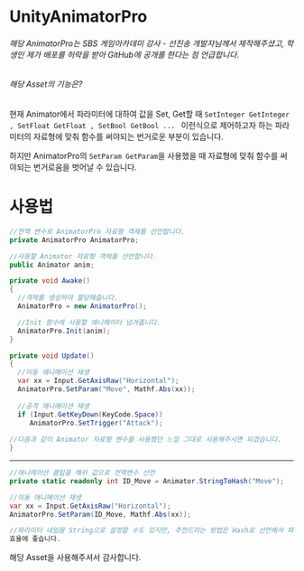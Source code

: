 # UnityAnimatorPro

###### 해당 AnimatorPro는 SBS 게임아카데미 강사 - 선진송 개발자님께서 제작해주셨고, 학생인 제가 배포를 허락을 받아 GitHub에 공개를  한다는 점 언급합니다.

###### 해당 Asset의 기능은?  

현재 Animator에서 파라미터에 대하여 값을 Set, Get할 때 ```SetInteger GetInteger , SetFloat GetFloat , SetBool GetBool ... ``` 
이런식으로 제어하고자 하는 파라미터의 자료형에 맞춰 함수를 써야되는 번거로운 부분이 있습니다.

하지만 AnimatorPro의 ``` SetParam GetParam ```을 사용했을 때 자료형에 맞춰 함수를 써야되는 번거로움을 벗어날 수 있습니다.

# 사용법

``` C#
//전역 변수로 AnimatorPro 자료형 객체를 선언합니다.
private AnimatorPro AnimatorPro;

//사용할 Animator 자료형 객체를 선언합니다.
public Animator anim;

private void Awake()
{
  //객체를 생성하여 할당해줍니다.
  AnimatorPro = new AnimatorPro();

  //Init 함수에 사용할 애니메이터 넘겨줍니다.
  AnimatorPro.Init(anim);
}

private void Update()
{
  //이동 애니메이션 재생
  var xx = Input.GetAxisRaw("Horizontal");
  AnimatorPro.SetParam("Move", Mathf.Abs(xx));
        
  //공격 애니메이션 재생
  if (Input.GetKeyDown(KeyCode.Space))
     AnimatorPro.SetTrigger("Attack");
     
//다음과 같이 Animator 자료형 변수를 사용했던 느낌 그대로 사용해주시면 되겠습니다.
}    
```

---------------------------------------------------------------------------------------
```c#
//애니메이션 클립을 해쉬 값으로 전역변수 선언
private static readonly int ID_Move = Animator.StringToHash("Move");

//이동 애니메이션 재생
var xx = Input.GetAxisRaw("Horizontal");
AnimatorPro.SetParam(ID_Move, Mathf.Abs(xx));

//파라미터 네임을 String으로 설정할 수도 있지만, 추천드리는 방법은 Hash로 선언해서 파라미터 ID를 입력해주는것이  
효율에 좋습니다.
```

해당 Asset을 사용해주셔서 감사합니다.
